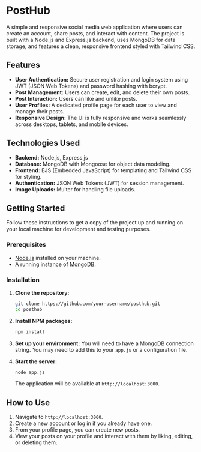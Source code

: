 # PostHub

A simple and responsive social media web application where users can create an account, share posts, and interact with content. The project is built with a Node.js and Express.js backend, uses MongoDB for data storage, and features a clean, responsive frontend styled with Tailwind CSS.

## Features

*   **User Authentication:** Secure user registration and login system using JWT (JSON Web Tokens) and password hashing with bcrypt.
*   **Post Management:** Users can create, edit, and delete their own posts.
*   **Post Interaction:** Users can like and unlike posts.
*   **User Profiles:** A dedicated profile page for each user to view and manage their posts.
*   **Responsive Design:** The UI is fully responsive and works seamlessly across desktops, tablets, and mobile devices.

## Technologies Used

*   **Backend:** Node.js, Express.js
*   **Database:** MongoDB with Mongoose for object data modeling.
*   **Frontend:** EJS (Embedded JavaScript) for templating and Tailwind CSS for styling.
*   **Authentication:** JSON Web Tokens (JWT) for session management.
*   **Image Uploads:** Multer for handling file uploads.

## Getting Started

Follow these instructions to get a copy of the project up and running on your local machine for development and testing purposes.

### Prerequisites

*   [Node.js](https://nodejs.org/) installed on your machine.
*   A running instance of [MongoDB](https://www.mongodb.com/).

### Installation

1.  **Clone the repository:**
    ```bash
    git clone https://github.com/your-username/posthub.git
    cd posthub
    ```

2.  **Install NPM packages:**
    ```bash
    npm install
    ```

3.  **Set up your environment:**
    You will need to have a MongoDB connection string. You may need to add this to your `app.js` or a configuration file.

4.  **Start the server:**
    ```bash
    node app.js
    ```

    The application will be available at `http://localhost:3000`.

## How to Use

1.  Navigate to `http://localhost:3000`.
2.  Create a new account or log in if you already have one.
3.  From your profile page, you can create new posts.
4.  View your posts on your profile and interact with them by liking, editing, or deleting them.
